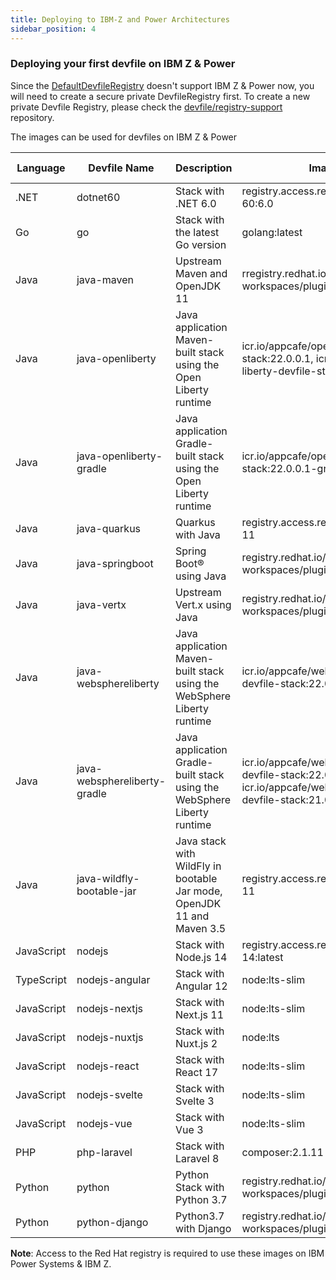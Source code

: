 ```yaml
---
title: Deploying to IBM-Z and Power Architectures
sidebar_position: 4
---
```

[//]: # (Add prerequisite section)

### Deploying your first devfile on IBM Z & Power
Since the [DefaultDevfileRegistry](https://registry.devfile.io/viewer) doesn't support IBM Z & Power now, you will need to create a secure private DevfileRegistry first. To create a new private Devfile Registry, please check the [devfile/registry-support](https://github.com/devfile/registry-support) repository.

The images can be used for devfiles on IBM Z & Power

|Language   | Devfile Name  | Description   | Image Source  | Supported Platform    |
| ----------- | ----------- | ----------- | ----------- | ----------- |
| .NET | dotnet60 | Stack with .NET 6.0 | registry.access.redhat.com/ubi8/dotnet-60:6.0 | s390x |
| Go   | go | Stack with the latest Go version | golang:latest | s390x, ppc64le |
| Java      | java-maven    | Upstream Maven and OpenJDK 11 | rregistry.redhat.io/codeready-workspaces/plugin-java11-rhel8 | s390x, ppc64le |
| Java      | java-openliberty | Java application Maven-built stack using the Open Liberty runtime | icr.io/appcafe/open-liberty-devfile-stack:22.0.0.1, icr.io/appcafe/open-liberty-devfile-stack:21.0.0.12 | s390x, ppc64le |
| Java      | java-openliberty-gradle | Java application Gradle-built stack using the Open Liberty runtime | icr.io/appcafe/open-liberty-devfile-stack:22.0.0.1-gradle | s390x, ppc64le |
| Java | java-quarkus | Quarkus with Java | registry.access.redhat.com/ubi8/openjdk-11 | s390x, ppc64le |
| Java | java-springboot | Spring Boot® using Java| registry.redhat.io/codeready-workspaces/plugin-java11-rhel8 | s390x, ppc64le |
| Java | java-vertx | Upstream Vert.x using Java | registry.redhat.io/codeready-workspaces/plugin-java11-rhel8 | s390x, ppc64le |
| Java | java-websphereliberty | Java application Maven-built stack using the WebSphere Liberty runtime | icr.io/appcafe/websphere-liberty-devfile-stack:22.0.0.1 | s390x, ppc64le |
| Java | java-websphereliberty-gradle | Java application Gradle-built stack using the WebSphere Liberty runtime | icr.io/appcafe/websphere-liberty-devfile-stack:22.0.0.1-gradle, icr.io/appcafe/websphere-liberty-devfile-stack:21.0.0.12-gradle | s390x, ppc64le |
| Java | java-wildfly-bootable-jar | Java stack with WildFly in bootable Jar mode, OpenJDK 11 and Maven 3.5 | registry.access.redhat.com/ubi8/openjdk-11 | s390x, ppc64le |
| JavaScript | nodejs | Stack with Node.js 14 | registry.access.redhat.com/ubi8/nodejs-14:latest | s390x, ppc64le |
| TypeScript | nodejs-angular | Stack with Angular 12 | node:lts-slim | s390x, ppc64le |
| JavaScript | nodejs-nextjs | Stack with Next.js 11 | node:lts-slim | s390x, ppc64le |
| JavaScript | nodejs-nuxtjs | Stack with Nuxt.js 2 | node:lts | s390x, ppc64le |
| JavaScript | nodejs-react | Stack with React 17 | node:lts-slim | s390x, ppc64le |
| JavaScript | nodejs-svelte | Stack with Svelte 3 | node:lts-slim | s390x, ppc64le |
| JavaScript | nodejs-vue | Stack with Vue 3 | node:lts-slim | s390x, ppc64le |
| PHP | php-laravel | Stack with Laravel 8 | composer:2.1.11 | s390x, ppc64le |
| Python | python | Python Stack with Python 3.7 | registry.redhat.io/codeready-workspaces/plugin-java8-rhel8 | s390x, ppc64le |
| Python | python-django| Python3.7 with Django| registry.redhat.io/codeready-workspaces/plugin-java8-rhel8 | s390x, ppc64le |

**Note**: Access to the Red Hat registry is required to use these images on IBM Power Systems & IBM Z.

[//]: # (Steps to use devfiles can be found in Deploying your first devfile)
